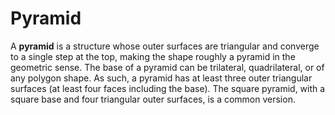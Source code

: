 # Pyramid



A **pyramid** is a structure whose outer surfaces are triangular and converge to a single step at the top, making the shape roughly a pyramid in the geometric sense. The base of a pyramid can be trilateral, quadrilateral, or of any polygon shape. As such, a pyramid has at least three outer triangular surfaces (at least four faces including the base). The square pyramid, with a square base and four triangular outer surfaces, is a common version.